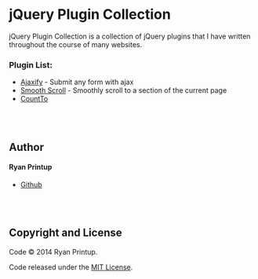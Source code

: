 jQuery Plugin Collection
========================
jQuery Plugin Collection is a collection of jQuery plugins that I have written throughout the course of many websites.

### Plugin List:
  - [Ajaxify](/Ajaxify) - Submit any form with ajax
  - [Smooth Scroll](/SmoothScroll) - Smoothly scroll to a section of the current page
  - [CountTo](/CountTo)

<br/>
<br/>

Author
------
#### Ryan Printup
  - [Github](https://github.com/ryanprintup)

<br/>
<br/>

Copyright and License
---------------------
Code &copy; 2014 Ryan Printup.

Code released under the [MIT License](https://github.com/RyanPrintup/jQuery-Plugin-Collection/blob/master/LICENSE.md).
